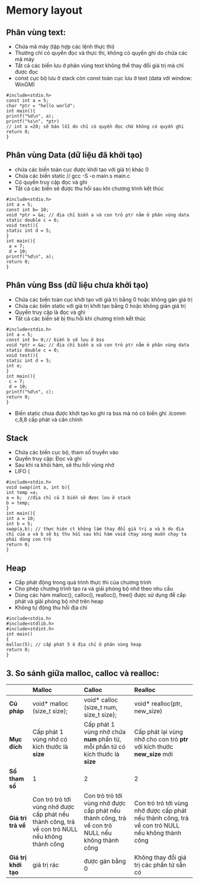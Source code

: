 # Memory layout
## Phân vùng text:
- Chứa mã máy (tập hợp các lệnh thực thi)
- Thường chỉ có quyền đọc và thực thi, không có quyền ghi do chứa các mã máy
- Tất cả các biến lưu ở phân vùng text không thể thay đổi giá trị mà chỉ được đọc
- const cục bộ lưu ở stack còn const toàn cục lưu ở text (data với window: WinGM)
```
#include<stdio.h>
const int a = 5;
char *ptr = "hello world";
int main(){
printf("%d\n", a);
printf("%s\n", *ptr) 
// int a =20; sẽ báo lỗi do chỉ có quyền đọc chứ không có quyền ghi
return 0;
}
```
## Phân vùng Data (dữ liệu đã khởi tạo)
- chứa các biến toàn cục được khởi tạo với giá trị khác 0
- Chứa các biến static // gcc -S -o main.s main.c
- Có quyền truy cập đọc và ghi
- Tất cả các biến sẽ được thu hồi sau khi chương trình kết thúc
```
#include<stdio.h>
int a = 5;
const int b= 10;
void *ptr = &a; // địa chỉ biến a và con trỏ ptr nằm ở phân vùng data
static double c = 6;
void test(){
static int d = 5;
}
int main(){
 a = 7;
 d = 10; 
printf("%d\n", a);
return 0;
}
```
## Phân vùng Bss (dữ liệu chưa khởi tạo)
- Chứa các biến toàn cục khởi tạo với giá trị bằng 0 hoặc không gán giá trị
- Chứa các biến static với giá trị khởi tạo bằng 0 hoặc không gián giá trị
- Quyền truy cập là đọc và ghi
- Tất cả các biến sẽ bị thu hồi khi chương trình kết thúc
```
#include<stdio.h>
int a = 5;
const int b= 0;// biến b sẽ lưu ở bss
void *ptr = &a; // địa chỉ biến a và con trỏ ptr nằm ở phân vùng data
static double c = 0;
void test(){
static int d = 5;
int e;
}
int main(){
 c = 7;
 d = 10; 
printf("%d\n", c); 
return 0;
}
```
- Biến static chưa được khởi tạo ko ghi ra bss mà nó có biến ghi .lcomm c,8,8 cấp phát và căn chỉnh
## Stack
- Chứa các biến cục bộ, tham số truyền vào
- Quyền truy cập: Đọc và ghi
- Sau khi ra khỏi hàm, sẽ thu hồi vùng nhớ
- LIFO (
```
#include<stdio.h>
void swap(int a, int b){
int temp =a;
a = b;  //địa chỉ cả 3 biến sẽ được lưu ở stack
b = temp;
}
int main(){
int a = 10;
int b = 5;
swap(a,b); // thực hiện ct không làm thay đổi giá trị a và b do địa chỉ của a và b sẽ bị thu hồi sau khi hàm void chạy xong muốn chạy ta phải dùng con trỏ
return 0;
}
```
## Heap
- Cấp phát động trong quá trình thực thi của chương trình
- Cho phép chương trình tạo ra và giải phóng bộ nhớ theo nhu cầu
- Dùng các hàm malloc(), calloc(), realloc(), free() được sử dụng để cấp phát và giải phóng bộ nhớ trên heap
- Không tự động thu hồi địa chỉ
```
#include<stdio.h>
#include<stdlib.h>
#include<stdint.h>
int main()
{
malloc(5); // cấp phát 5 ô địa chỉ ở phân vùng heap
return 0;
}
```
## 3. So sánh giữa malloc, calloc và realloc:
| | Malloc | Calloc | Realloc |
| :--- | :--- | :--- | :--- |
|**Cú pháp**| void* malloc (size_t size); | void* calloc (size_t num, size_t size); | void* realloc(ptr, new_size) |
|**Mục đích**| Cấp phát 1 vùng nhớ có kích thước là **size** | Cấp phát 1 vùng nhớ chứa **num** phần tử, mỗi phần tử có kích thước là **size**  | Cấp phát lại vùng nhớ cho con trỏ **ptr** với kích thước **new_size** mới  |
|**Số tham số**| 1 | 2 | 2 |
|**Giá tri trả về**| Con trỏ trỏ tới vùng nhớ được cấp phát nếu thành công, trả về con trỏ NULL nếu không thành công | Con trỏ trỏ tới vùng nhớ được cấp phát nếu thành công, trả về con trỏ NULL nếu không thành công | Con trỏ trỏ tới vùng nhớ được cấp phát nếu thành công, trả về con trỏ NULL nếu không thành công |
|**Giá trị khởi tạo**| giá trị rác | được gán bằng 0 | Không thay đổi giá trị các phần tử sẵn có |


